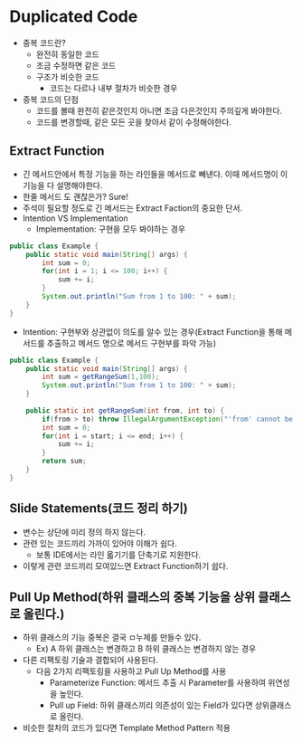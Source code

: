 # Duplicated Code
* 중복 코드란?
  * 완전히 동일한 코드
  * 조금 수정하면 같은 코드
  * 구조가 비슷한 코드
    * 코드는 다르나 내부 절차가 비슷한 경우
* 중복 코드의 단점
  * 코드를 볼때 완전히 같은것인지 아니면 조금 다은것인지 주의깊게 봐야한다.
  * 코드를 변경할때, 같은 모든 곳을 찾아서 같이 수정해야한다.
## Extract Function
* 긴 메서드안에서 특정 기능을 하는 라인들을 메서드로 빼낸다. 이때 메서드명이 이 기능을 다 설명해야한다.
* 한줄 메서드 도 괜찮은가? Sure!
* 주석이 필요할 정도로 긴 메서드는 Extract Faction의 중요한 단서.
* Intention VS Implementation
  * Implementation: 구현을 모두 봐야하는 경우
```java
public class Example {
    public static void main(String[] args) {
        int sum = 0;
        for(int i = 1; i <= 100; i++) {
            sum += i;
        }
        System.out.println("Sum from 1 to 100: " + sum);
    }
}
```
  * Intention: 구현부와 상관없이 의도를 알수 있는 경우(Extract Function을 통해 메서드를 추출하고 메서드 명으로 메서드 구현부를 파악 가능)
```java
public class Example {
    public static void main(String[] args) {
        int sum = getRangeSum(1,100);
        System.out.println("Sum from 1 to 100: " + sum);
    }
    
    public static int getRangeSum(int from, int to) {
        if(from > to) throw IllegalArgumentException("'from' cannot be greater than 'to'.");
        int sum = 0;
        for(int i = start; i <= end; i++) {
            sum += i;
        }
        return sum;
    }
}
```
## Slide Statements(코드 정리 하기)
* 변수는 상단에 미리 정의 하지 않는다.
* 관련 있는 코드끼리 가까이 있어야 이해가 쉽다.
  * 보통 IDE에서는 라인 옯기기를 단축기로 지원한다.
* 이렇게 관련 코드끼리 모여있느면 Extract Function하기 쉽다.

## Pull Up Method(하위 클래스의 중복 기능을 상위 클래스로 올린다.)
* 하위 클래스의 기능 중복은 결국 ㅁ누제를 만들수 있다.
  * Ex) A 하위 클래스는 변경하고 B 하위 클래스는 변경하지 않는 경우
* 다른 리팩토링 기술과 결합되어 사용된다.
  * 다음 2가지 리팩토링을 사용하고 Pull Up Method를 사용
    * Parameterize Function: 메서드 추출 시 Parameter를 사용하여 위연성을 높인다.
    * Pull up Field: 하위 클래스끼리 의존성이 있는 Field가 있다면 상위클래스로 올린다.
* 비슷한 절차의 코드가 있다면 Template Method Pattern 적용